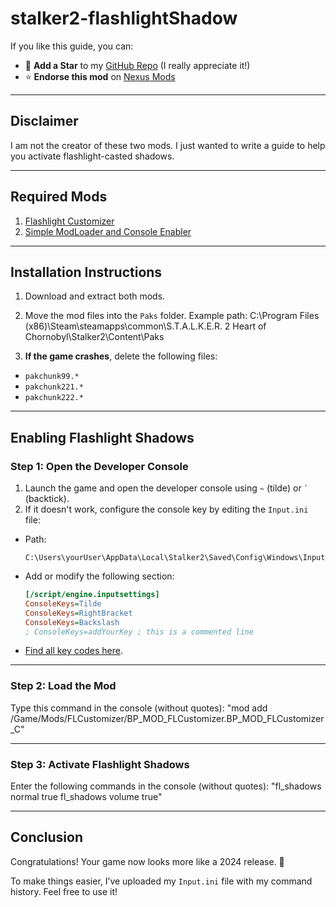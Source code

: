 # stalker2-flashlightShadow

If you like this guide, you can:
- 🌟 **Add a Star** to my [GitHub Repo]([#](https://github.com/lupri95w19/stalker2-flashlightShadow)) (I really appreciate it!)
- ⭐ **Endorse this mod** on [Nexus Mods](https://www.nexusmods.com/stalker2heartofchornobyl/mods/447)


---

## **Disclaimer**
I am not the creator of these two mods. I just wanted to write a guide to help you activate flashlight-casted shadows.

---

## **Required Mods**
1. [Flashlight Customizer](#)
2. [Simple ModLoader and Console Enabler](#)

---

## **Installation Instructions**

1. Download and extract both mods.
2. Move the mod files into the `Paks` folder. Example path:
C:\Program Files (x86)\Steam\steamapps\common\S.T.A.L.K.E.R. 2 Heart of Chornobyl\Stalker2\Content\Paks

3. **If the game crashes**, delete the following files:
- `pakchunk99.*`
- `pakchunk221.*`
- `pakchunk222.*`

---

## **Enabling Flashlight Shadows**

### **Step 1: Open the Developer Console**
1. Launch the game and open the developer console using `~` (tilde) or `` ` `` (backtick).
2. If it doesn't work, configure the console key by editing the `Input.ini` file:
- Path:
  ```
  C:\Users\yourUser\AppData\Local\Stalker2\Saved\Config\Windows\Input.ini
  ```
- Add or modify the following section:
  ```ini
  [/script/engine.inputsettings]
  ConsoleKeys=Tilde
  ConsoleKeys=RightBracket
  ConsoleKeys=Backslash
  ; ConsoleKeys=addYourKey ; this is a commented line
  ```
- [Find all key codes here](https://nerivec.github.io/old-ue4-wiki/pages/list-of-keygamepad-input-names.html).

---

### **Step 2: Load the Mod**
Type this command in the console (without quotes):
"mod add /Game/Mods/FLCustomizer/BP_MOD_FLCustomizer.BP_MOD_FLCustomizer_C"

---

### **Step 3: Activate Flashlight Shadows**
Enter the following commands in the console (without quotes):
"fl_shadows normal true fl_shadows volume true"

---

## **Conclusion**
Congratulations! Your game now looks more like a 2024 release. 🎉

To make things easier, I’ve uploaded my `Input.ini` file with my command history. Feel free to use it!

